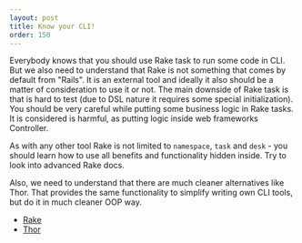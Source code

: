 ```yaml
---
layout: post
title: Know your CLI!
order: 150
---
```


Everybody knows that you should use Rake task to run some code in CLI. But we also need to understand that Rake is not something that comes by default from "Rails". It is an external tool and ideally it also should be a matter of consideration to use it or not. The main downside of Rake task is that is hard to test (due to DSL nature it requires some special initialization). You should be very careful while putting some business logic in Rake tasks. It is considered is harmful, as putting logic inside web frameworks Controller.

As with any other tool Rake is not limited to `namespace`, `task` and `desk` - you should learn how to use all benefits and functionality hidden inside. Try to look into advanced Rake docs. 

Also, we need to understand that there are much cleaner alternatives like Thor. That provides the same functionality to simplify writing own CLI tools, but do it in much cleaner OOP way.

* [Rake](http://docs.seattlerb.org/rake/)
* [Thor](https://github.com/erikhuda/thor)
